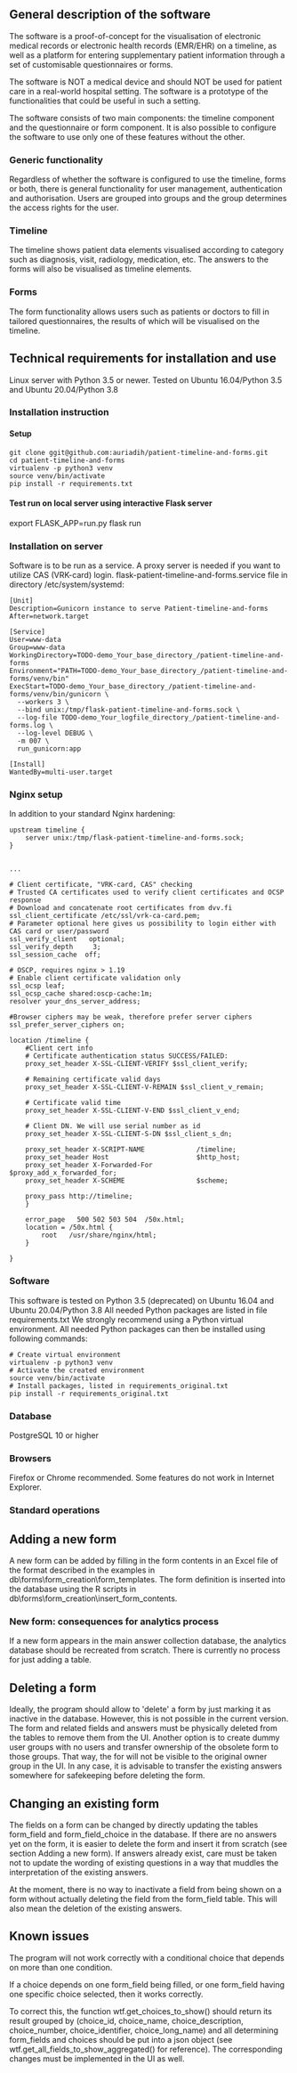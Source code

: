 
## General description of the software

The software is a proof-of-concept for the visualisation of electronic medical records or electronic health records (EMR/EHR) on a timeline, as well as a platform for entering supplementary patient information through a set of customisable questionnaires or forms.

The software is NOT a medical device and should NOT be used for patient care in a real-world hospital setting. The software is a prototype of the functionalities that could be useful in such a setting.

The software consists of two main components: the timeline component and the questionnaire or form component.
It is also possible to configure the software to use only one of these features without the other.


### Generic functionality

Regardless of whether the software is configured to use the timeline, forms or both, there is general functionality for user management, authentication and authorisation. Users are grouped into groups and the group determines the access rights for the user.

### Timeline

The timeline shows patient data elements visualised according to category such as diagnosis, visit, radiology, medication, etc. The answers to the forms will also be visualised as timeline elements.


### Forms

The form functionality allows users such as patients or doctors to fill in tailored questionnaires, the results of which will be visualised on the timeline.



## Technical requirements for installation and use
Linux server with Python 3.5 or newer. Tested on Ubuntu 16.04/Python 3.5 and Ubuntu 20.04/Python 3.8

### Installation instruction
#### Setup
````
git clone ggit@github.com:auriadih/patient-timeline-and-forms.git
cd patient-timeline-and-forms
virtualenv -p python3 venv
source venv/bin/activate
pip install -r requirements.txt 
````
#### Test run on local server using interactive Flask server
export FLASK_APP=run.py
flask run

### Installation on server
Software is to be run as a service. A proxy server is needed if you want to utilize CAS (VRK-card) login.
flask-patient-timeline-and-forms.service file in directory /etc/system/systemd:
````
[Unit]
Description=Gunicorn instance to serve Patient-timeline-and-forms
After=network.target

[Service]
User=www-data
Group=www-data
WorkingDirectory=TODO-demo_Your_base_directory_/patient-timeline-and-forms
Environment="PATH=TODO-demo_Your_base_directory_/patient-timeline-and-forms/venv/bin"
ExecStart=TODO-demo_Your_base_directory_/patient-timeline-and-forms/venv/bin/gunicorn \
  --workers 3 \
  --bind unix:/tmp/flask-patient-timeline-and-forms.sock \
  --log-file TODO-demo_Your_logfile_directory_/patient-timeline-and-forms.log \
  --log-level DEBUG \
  -m 007 \
  run_gunicorn:app

[Install]
WantedBy=multi-user.target

````
### Nginx setup
In addition to your standard Nginx hardening:

````
upstream timeline {
    server unix:/tmp/flask-patient-timeline-and-forms.sock;
}


...

# Client certificate, "VRK-card, CAS" checking
# Trusted CA certificates used to verify client certificates and OCSP response
# Download and concatenate root certificates from dvv.fi
ssl_client_certificate /etc/ssl/vrk-ca-card.pem;
# Parameter optional here gives us possibility to login either with CAS card or user/password
ssl_verify_client   optional;
ssl_verify_depth     3;
ssl_session_cache  off;

# OSCP, requires nginx > 1.19
# Enable client certificate validation only
ssl_ocsp leaf;
ssl_ocsp_cache shared:oscp-cache:1m;
resolver your_dns_server_address;

#Browser ciphers may be weak, therefore prefer server ciphers
ssl_prefer_server_ciphers on;

location /timeline {
    #Client cert info
    # Certificate authentication status SUCCESS/FAILED:
    proxy_set_header X-SSL-CLIENT-VERIFY $ssl_client_verify;

    # Remaining certificate valid days
    proxy_set_header X-SSL-CLIENT-V-REMAIN $ssl_client_v_remain;

    # Certificate valid time
    proxy_set_header X-SSL-CLIENT-V-END $ssl_client_v_end;

    # Client DN. We will use serial number as id
    proxy_set_header X-SSL-CLIENT-S-DN $ssl_client_s_dn;

    proxy_set_header X-SCRIPT-NAME             /timeline;
    proxy_set_header Host                      $http_host;
    proxy_set_header X-Forwarded-For           $proxy_add_x_forwarded_for;
    proxy_set_header X-SCHEME                  $scheme;

    proxy_pass http://timeline;
    }

    error_page   500 502 503 504  /50x.html;
    location = /50x.html {
        root   /usr/share/nginx/html;
    }

}
````

### Software

This software is tested on Python 3.5 (deprecated) on Ubuntu 16.04 and Ubuntu 20.04/Python 3.8
All needed Python packages are listed in file requirements.txt
We strongly recommend using a Python virtual environment.
All needed Python packages can then be installed using following commands:

````
# Create virtual environment
virtualenv -p python3 venv
# Activate the created environment
source venv/bin/activate
# Install packages, listed in requirements_original.txt
pip install -r requirements_original.txt
````

### Database

PostgreSQL 10 or higher

### Browsers

Firefox or Chrome recommended. Some features do not work in Internet Explorer.



### Standard operations


## Adding a new form

A new form can be added by filling in the form contents in an Excel file of the format described in the examples in db\forms\form_creation\form_templates. The form definition is inserted into the database using the R scripts in db\forms\form_creation\insert_form_contents.

### New form: consequences for analytics process

If a new form appears in the main answer collection database, the analytics database should be recreated from scratch. There is currently no process for just adding a table.


## Deleting a form

Ideally, the program should allow to 'delete' a form by just marking it as inactive in the database. However, this is not possible in the current version. The form and related fields and answers must be physically deleted from the tables to remove them from the UI. Another option is to create dummy user groups with no users and transfer ownership of the obsolete form to those groups. That way, the for will not be visible to the original owner group in the UI. In any case, it is advisable to transfer the existing answers somewhere for safekeeping before deleting the form.


## Changing an existing form

The fields on a form can be changed by directly updating the tables form_field and form_field_choice in the database. If there are no answers yet on the form, it is easier to delete the form and insert it from scratch (see section Adding a new form). If answers already exist, care must be taken not to update the wording of existing questions in a way that muddles the interpretation of the existing answers.

At the moment, there is no way to inactivate a field from being shown on a form without actually deleting the field from the form_field table. This will also mean the deletion of the existing answers.





## Known issues

The program will not work correctly with a conditional choice that depends on more than one condition.

If a choice depends on one form_field being filled, or one form_field having one specific choice selected, then it works correctly.

To correct this, the function wtf.get_choices_to_show() should return its result grouped by
(choice_id, 
choice_name, 
choice_description, 
choice_number, 
choice_identifier, 
choice_long_name) and all determining form_fields and choices should be put into a json object (see wtf.get_all_fields_to_show_aggregated() for reference). The corresponding changes must be implemented in the UI as well.